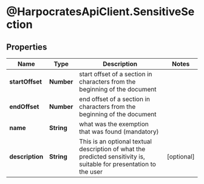 # @HarpocratesApiClient.SensitiveSection

## Properties

Name | Type | Description | Notes
------------ | ------------- | ------------- | -------------
**startOffset** | **Number** | start offset of a section in characters from the beginning of the document | 
**endOffset** | **Number** | end offset of a section in characters from the beginning of the document | 
**name** | **String** | what was the exemption that was found (mandatory) | 
**description** | **String** | This is an optional textual description of what the predicted sensitivity is, suitable for presentation to the user | [optional] 


